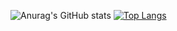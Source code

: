 <link rel="stylesheet" href="https://cdn.jsdelivr.net/gh/devicons/devicon@v2.15.1/devicon.min.css">
          


![Anurag's GitHub stats](https://github-readme-stats.vercel.app/api?username=RLC02&show_icons=true&theme=radical)
[![Top Langs](https://github-readme-stats.vercel.app/api/top-langs/?username=RLC02&hide_progress=true&theme=radical)](https://github.com/anuraghazra/github-readme-stats)
<p>
<div>
  <br>
<p align="center"
https://img.shields.io/badge/GitHub-100000?style=for-the-badge&logo=github&logoColor=white
https://img.shields.io/badge/HTML5-E34F26?style=for-the-badge&logo=html5&logoColor=white
https://img.shields.io/badge/CSS3-1572B6?style=for-the-badge&logo=css3&logoColor=white
https://img.shields.io/badge/Java-ED8B00?style=for-the-badge&logo=openjdk&logoColor=white
https://img.shields.io/badge/JavaScript-323330?style=for-the-badge&logo=javascript&logoColor=F7DF1E
https://img.shields.io/badge/PHP-777BB4?style=for-the-badge&logo=php&logoColor=white
</p>
          
                             
<!--
**RLC02/RLC02** is a ✨ _special_ ✨ repository because its `README.md` (this file) appears on your GitHub profile.

